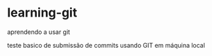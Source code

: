 # learning-git
aprendendo a usar git

teste basico de submissão de commits usando GIT em máquina local
